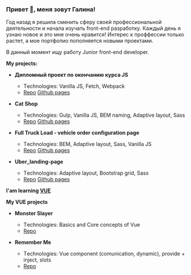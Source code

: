 ### Привет 👋, меня зовут Галина!

<!--
**GalinaGorbel/GalinaGorbel** is a ✨ _special_ ✨ repository because its `README.md` (this file) appears on your GitHub profile.

Here are some ideas to get you started:



- 🔭 I’m currently working on ...
- 🌱 I’m currently learning ...
- 👯 I’m looking to collaborate on ...
- 🤔 I’m looking for help with ...
- 💬 Ask me about ...
- 📫 How to reach me: ...
- 😄 Pronouns: ...
- ⚡ Fun fact: ...
-->
Год назад я решила сменить сферу своей профессиональной деятельности и начала изучать front-end разработку. Каждый день я узнаю новое и это мне очень нравится! Интерес к проффессии только растет, а мое портфолио пополняется новыми проектами.

В данный момент ищу работу Junior front-end developer.

<b>My projects:</b>
<ul><li><b>Дипломный проект по окончанию курса JS</b></li>
  <ul type="circle"><li>Тechnologies: Vanilla JS, Fetch, Webpack</li>
    <li>
         <a href="https://github.com/GalinaGorbel/diplom">Repo</a>
         <a href="https://galinagorbel.github.io/diplom/">Github pages</a>
    </li>
  </ul>
 <p></p>
    <li><b>Cat Shop</b></li>
  <ul type="circle"><li>Тechnologies: Gulp, Vanilla JS, BEM naming, Adaptive layout, Sass</li>
    <li>
         <a href="https://github.com/GalinaGorbel/CatShop">Repo</a>
         <a href="https://galinagorbel.github.io/CatShop_pages/">Github pages</a>
    </li>
  </ul>
<p></p>
  <li><b>Full Truck Load - vehicle order configuration page</b></li>
  <ul type="circle"><li>Тechnologies: BEM, Adaptive layout, Sass, Vanilla JS</li>
    <li>
         <a href="https://github.com/GalinaGorbel/FTL">Repo</a>
         <a href="https://galinagorbel.github.io/FTL/">Github pages</a>
    </li>
  </ul>
<p></p>
  <li><b>Uber_landing-page</b></li>
  <ul type="circle"><li>Тechnologies: Adaptive layout, Bootstrap grid, Sass</li>
    <li>
        <a href="https://github.com/GalinaGorbel/Uber_landing-page">Repo</a>
        <a href="https://galinagorbel.github.io/Uber_landing-page/">Github pages</a>
    </li>
  </ul>
</ul>

<b>I'am learning <a href="https://vuejs.org/">VUE</a></b>

<b>My VUE projects</b>
<ul><li><b>Monster Slayer</b></li>
  <ul type="circle"><li>Тechnologies: Basics and Core concepts of Vue</li>
        <li>
         <a href="https://github.com/GalinaGorbel/Monster-Slayer---Vue-">Repo</a>
    </li>
  </ul>
</ul>    
<p></p>
  <ul><li><b>Remember Me</b></li>
  <ul type="circle"><li>Тechnologies: Vue component (comunication, dynamic), provide + inject, slots</li>
        <li>
         <a href="https://github.com/GalinaGorbel/Remember-Me">Repo</a>
    </li>
  </ul>  
</ul>    
